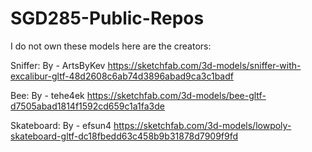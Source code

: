 # SGD285-Public-Repos
 I do not own these models here are the creators: 

 Sniffer: By - ArtsByKev https://sketchfab.com/3d-models/sniffer-with-excalibur-gltf-48d2608c6ab74d3896abad9ca3c1badf

 Bee: By - tehe4ek https://sketchfab.com/3d-models/bee-gltf-d7505abad1814f1592cd659c1a1fa3de

 Skateboard: By - efsun4 https://sketchfab.com/3d-models/lowpoly-skateboard-gltf-dc18fbedd63c458b9b31878d7909f9fd
